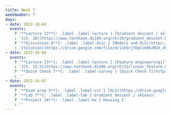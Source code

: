 ```yaml
---
title: Week 7
weekNumber: 7
days:
- date: 2022-10-04
  events:
    ? '**Lecture 12**{: .label .label-lecture } [Gradient descent / sklearn](lecture/lec12)'
    : '[Ch. 20](https://www.textbook.ds100.org/ch/20/gradient_descent.html)'
    ? '**Discussion 6**{: .label .label-disc } [Models and OLS](https://drive.google.com/file/d/1p8w4ohY24t_7ajq2F8uWseMdFKzk601s/view?usp=sharing)' 
    : '[Solution](https://drive.google.com/file/d/1ik5rjfDpCsb6KzM2X_dh2flxiPZH7Vmd/view?usp=sharing), [Recording](https://bcourses.berkeley.edu/courses/1518286/external_tools/78985)'
- date: 2022-10-06
  events:
    ? '**Lecture 13**{: .label .label-lecture } [Feature engineering](lecture/lec13)'
    : '[Ch. 15.5](https://www.textbook.ds100.org/ch/15/linear_feature_eng.html)'
    ? '**Quick Check 7**{: .label .label-survey } [Quick Check 7](https://www.gradescope.com/courses/422877/assignments/2321933) (due Oct 10; release at 11am)'
    : ''
- date: 2022-10-07
  events:
    ? '**Exam prep 5**{: .label .label-vit } [OLS](https://drive.google.com/file/d/13zmdcTi-YU_DJRuSmi8VIrKwKX8JBsgy/view?usp=sharing) '
    ? '**Lab 7**{: .label .label-lab } Gradient descent / sklearn'
    ? '**Project 1A**{: .label .label-hw } Housing I'
    : ''
---
```

